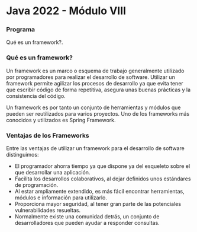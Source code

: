 # Java 2022 - Módulo VIII

### Programa
Qué es un framework?. 

### Qué es un framework?

Un framework es un marco o esquema de trabajo generalmente utilizado por programadores para realizar el 
desarrollo de software. Utilizar un framework permite agilizar los procesos de desarrollo ya que 
evita tener que escribir código de forma repetitiva, asegura unas buenas prácticas y la consistencia del código.

Un framework es por tanto un conjunto de herramientas y módulos que pueden ser reutilizados para varios proyectos. 
Uno de los frameworks más conocidos y utilizados es Spring Framework.

### Ventajas de los Frameworks

Entre las ventajas de utilizar un framework para el desarrollo de software distinguimos:
- El programador ahorra tiempo ya que dispone ya del esqueleto sobre el que desarrollar una aplicación. 
- Facilita los desarrollos colaborativos, al dejar definidos unos estándares de programación.
- Al estar ampliamente extendido, es más fácil encontrar herramientas, módulos e información para utilizarlo.
- Proporciona mayor seguridad, al tener gran parte de las potenciales vulnerabilidades resueltas.
- Normalmente existe una comunidad detrás, un conjunto de desarrolladores que pueden ayudar a responder consultas.


